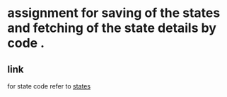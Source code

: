 # assignment for saving of the states and fetching of the state details by code .

## link
for state code refer to [states](https://gist.github.com/mshafrir/2646763)